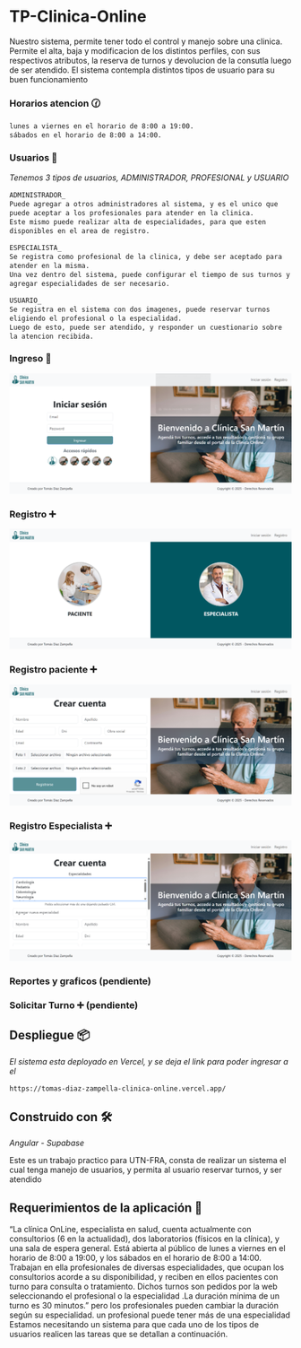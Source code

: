 # **TP-Clinica-Online**

Nuestro sistema, permite tener todo el control y manejo sobre una clinica. 
Permite el alta, baja y modificacion de los distintos perfiles, con sus respectivos atributos, la reserva de turnos y devolucion de la consutla luego de ser atendido.
El sistema contempla distintos tipos de usuario para su buen funcionamiento

### Horarios atencion 🕜

```
lunes a viernes en el horario de 8:00 a 19:00.
sábados en el horario de 8:00 a 14:00.
```


### Usuarios 🔧

_Tenemos 3 tipos de usuarios, ADMINISTRADOR, PROFESIONAL y USUARIO_

```
ADMINISTRADOR_ 
Puede agregar a otros administradores al sistema, y es el unico que puede aceptar a los profesionales para atender en la clinica.
Este mismo puede realizar alta de especialidades, para que esten disponibles en el area de registro.

```

```
ESPECIALISTA_ 
Se registra como profesional de la clinica, y debe ser aceptado para atender en la misma.
Una vez dentro del sistema, puede configurar el tiempo de sus turnos y agregar especialidades de ser necesario.

```

```
USUARIO_ 
Se registra en el sistema con dos imagenes, puede reservar turnos eligiendo el profesional o la especialidad.
Luego de esto, puede ser atendido, y responder un cuestionario sobre la atencion recibida.

```

### Ingreso 🏥

![login_clinica](https://github.com/Tomizampella/Tomas-Diaz-Zampella-Clinica-Online-2025/blob/main/imagenes_readme/login_clinica.png?raw=true)

### Registro ➕

![mi imagen](https://github.com/Tomizampella/Tomas-Diaz-Zampella-Clinica-Online-2025/blob/main/imagenes_readme/registro.png?raw=true)

### Registro paciente ➕

![mi imagen](https://github.com/Tomizampella/Tomas-Diaz-Zampella-Clinica-Online-2025/blob/main/imagenes_readme/registro_paciente.png?raw=true)

### Registro Especialista ➕

![mi imagen](https://github.com/Tomizampella/Tomas-Diaz-Zampella-Clinica-Online-2025/blob/main/imagenes_readme/registro_especialista.png?raw=true)

### Reportes y graficos (pendiente)

### Solicitar Turno ➕ (pendiente)


## Despliegue 📦

_El sistema esta deployado en Vercel, y se deja el link para poder ingresar a el_
```
https://tomas-diaz-zampella-clinica-online.vercel.app/
```








## Construido con 🛠️

_Angular - Supabase_

Este es un trabajo practico para UTN-FRA, consta de realizar un sistema el cual tenga manejo de usuarios, y permita al usuario reservar turnos, y ser atendido

## Requerimientos de la aplicación 🚀

“La clínica OnLine, especialista en salud, cuenta
actualmente con consultorios (6 en la actualidad),
dos laboratorios (físicos en la clínica), y una sala
de espera general. Está abierta al público de lunes
a viernes en el horario de 8:00 a 19:00, y los
sábados en el horario de 8:00 a 14:00.
Trabajan en ella profesionales de diversas
especialidades, que ocupan los consultorios acorde a su disponibilidad, y reciben en ellos
pacientes con turno para consulta o tratamiento. Dichos turnos son pedidos por la web
seleccionando el profesional o la especialidad .La duración mínima de un turno es 30 minutos.”
pero los profesionales pueden cambiar la duración según su especialidad. un profesional puede
tener más de una especialidad
Estamos necesitando un sistema para que cada uno de los tipos de usuarios realicen las tareas
que se detallan a continuación.



